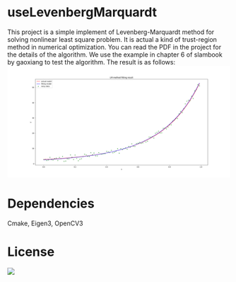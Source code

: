 # useLevenbergMarquardt
This project is a simple implement of Levenberg-Marquardt method for solving nonlinear least square problem. It is actual a kind 
of trust-region method in numerical optimization. You can read the PDF in the project for the details of the algorithm. We use the
example in chapter 6 of slambook by gaoxiang to test the algorithm. The result is as follows:<br>
![](https://github.com/spc2/useLevenbergMarquardt/blob/master/result.png)

# Dependencies
Cmake, Eigen3, OpenCV3 

# License
![](https://img.shields.io/badge/license-BSD-bule)
